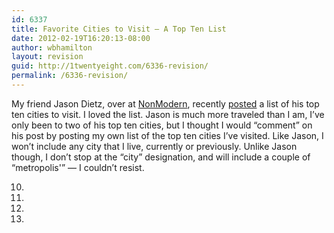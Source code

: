 ```yaml
---
id: 6337
title: Favorite Cities to Visit — A Top Ten List
date: 2012-02-19T16:20:13-08:00
author: wbhamilton
layout: revision
guid: http://1twentyeight.com/6336-revision/
permalink: /6336-revision/
---
```

My friend Jason Dietz, over at [NonModern](http://www.nonmodernblog.com/ "NonModern"), recently [posted](http://d.pr/KFl1) a list of his top ten cities to visit. I loved the list. Jason is much more traveled than I am, I&#8217;ve only been to two of his top ten cities, but I thought I would &#8220;comment&#8221; on his post by posting my own list of the top ten cities I&#8217;ve visited. Like Jason, I won&#8217;t include any city that I live, currently or previously. Unlike Jason though, I don&#8217;t stop at the &#8220;city&#8221; designation, and will include a couple of &#8220;metropolis'&#8221; — I couldn&#8217;t resist.

10.

9.

8.

7.

&nbsp;